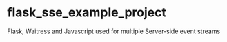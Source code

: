 # flask_sse_example_project
Flask, Waitress and Javascript used for multiple Server-side event streams
